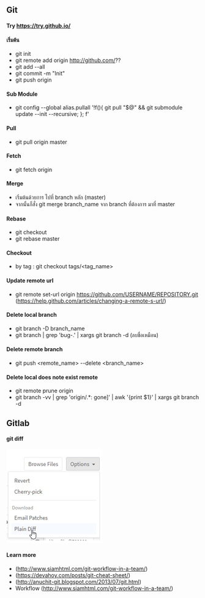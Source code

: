 ## Git
#### Try https://try.github.io/
#### เริ่มต้น
- git init
- git remote add origin http://github.com/??
- git add --all
- git commit -m "Init"
- git push origin

#### Sub Module
- git config --global alias.pullall '!f(){ git pull "$@" && git submodule update --init --recursive; }; f'

#### Pull
- git pull origin master

#### Fetch
- git fetch origin

#### Merge
- เริ่มต้นด้วยการ ไปที่ branch หลัก (master)
- จากนั้นก็สั่ง git merge branch_name จาก branch ที่ต้องการ มาที่ master

#### Rebase
- git checkout <branch>
- git rebase master

#### Checkout
- by tag : git checkout tags/<tag_name>

#### Update remote url
- git remote set-url origin https://github.com/USERNAME/REPOSITORY.git (https://help.github.com/articles/changing-a-remote-s-url/)

#### Delete local branch
- git branch -D branch_name
- git branch | grep 'bug-\.' | xargs git branch -d (ลบชื่อเหมือน)

#### Delete remote branch
- git push <remote_name> --delete <branch_name>

#### Delete local does note exist remote
- git remote prune origin  
- git branch -vv | grep 'origin/.*: gone]' | awk '{print $1}' | xargs git branch -d  

## Gitlab
#### git diff
![diff](/files/gitlabdiff.jpg "gitlab diff")

#### Learn more
- (http://www.siamhtml.com/git-workflow-in-a-team/)
- (https://devahoy.com/posts/git-cheat-sheet/)
- (http://anuchit-git.blogspot.com/2013/07/git.html)
- Workflow (http://www.siamhtml.com/git-workflow-in-a-team/)
